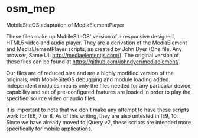 osm_mep
=======

MobileSiteOS adaptation of MediaElementPlayer

These files make up MobileSiteOS' version of a responsive designed, HTML5 video and audio player. They are a derivation of the MediaElement and MediaElementPlayer scripts, as created by John Dyer (One file. Any browser, Same UI: http://mediaelementjs.com/). The original version of these files can be found at https://github.com/johndyer/mediaelement/.

Our files are of reduced size and are a highly modified version of the originals, with MobileSiteOS debugging and module loading added. Independent modules means only the files needed for any particular device, capability and set of pre-configured features are loaded in order to play the specified source video or audio files.

It is important to note that we don't make any attempt to have these scripts work for IE6, 7 or 8. As of this writing, they are also untested in IE9, 10. Since we have already moved to jQuery v2, these scripts are intended more specifically for mobile applications.
